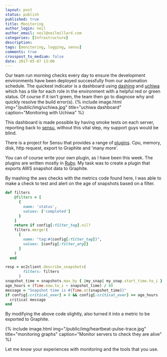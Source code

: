 ```yaml
---
layout: post
status: publish
published: true
title: Monitoring
author_login: neil
author_email: neil@neilmillard.com
categories: [Infrastructure]
description:
tags: [monitoring, logging, sensu]
comments: true
crosspost_to_medium: false
date: 2017-05-07 13:00
---
```

Our team run morning checks every day to ensure the development environments have been deployed successfully from our automation schedule.
The quickest indicator is a dashboard using [dashing](https://github.com/Shopify/dashing) and [uchiwa](https://uchiwa.io/) which has a tile for each role in the environment with a helpful red or green status.
Of course if it isn't green, the team then go to diagnose why and quickly resolve the build error(s).
{% include image.html
      img="/public/img/uchiwa.jpg"
      title="uchiwa dashboard"
      caption="Monitoring with Uchiwa" %}

This dashboard is made possible by having smoke tests on each server, reporting back to [sensu](https://sensu.io/), without this vital step, my support guys would be blind.

There is a project for Sensu that provides a range of [plugins](https://docs.sensu.io/sensu-go/latest/plugins/). Cpu, memory, disk, http request, export to Graphite and 'many more'.

You can of course write your own plugin, as I have been this week. The plugins are written mostly in [Ruby](https://www.ruby-lang.org). My task was to create a plugin that exports AWS snapshot data to Graphite.

By mashing the aws checks with the metrics code found here, I was able to make a check to test and alert on the age of snapshots based on a filter.

```ruby
def filters
    @filters = [
      {
        name: 'status',
        values: ['completed']
      }
    ]
    return if config[:filter_tag].nil?
    filters.merge!(
      [
        name: "tag:#{config[:filter_tag]}",
        values: [config[:filter_arg]]
      ]
    )
  end

resp = ec2client.describe_snapshots(
        filters: filters
      )
snapshot_time = snapshots.max_by { |my_snap| my_snap.start_time.to_i }
age_hours = (Time.now.to_i - snapshot_time) / 60
message = "Snapshot time is #{Time.at(snapshot_time)}"
if config[:critical_over] > 0 && config[:critical_over] >= age_hours
  critical message
end
```

By modifying the above code slightly, also turned it into a metric to be exported to Graphite.

{% include image.html
      img="/public/img/heartbeat-pulse-trace.jpg"
      title="monitoring graphs"
      caption="Monitor servers to check they are alive" %}

Let me know your experiences with monitoring and the tools that you use.
